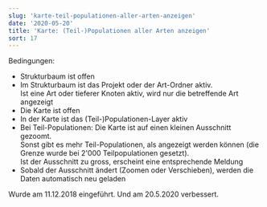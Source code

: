 ```yaml
---
slug: 'karte-teil-populationen-aller-arten-anzeigen'
date: '2020-05-20'
title: 'Karte: (Teil-)Populationen aller Arten anzeigen'
sort: 17
---
```


Bedingungen:

- Strukturbaum ist offen
- Im Strukturbaum ist das Projekt oder der Art-Ordner aktiv.<br/>
  Ist eine Art oder tieferer Knoten aktiv, wird nur die betreffende Art angezeigt
- Die Karte ist offen
- In der Karte ist das (Teil-)Populationen-Layer aktiv
- Bei Teil-Populationen: Die Karte ist auf einen kleinen Ausschnitt gezoomt.<br/>
  Sonst gibt es mehr Teil-Populationen, als angezeigt werden können (die Grenze wurde bei 2'000 Teilpopulationen gesetzt).<br/>
  Ist der Ausschnitt zu gross, erscheint eine entsprechende Meldung
- Sobald der Ausschnitt ändert (Zoomen oder Verschieben), werden die Daten automatisch neu geladen

Wurde am 11.12.2018 eingeführt.
Und am 20.5.2020 verbessert.
